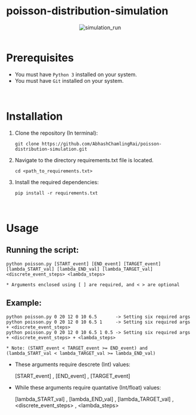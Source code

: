 # poisson-distribution-simulation

<div align="center">
    <img src="https://github.com/AbhashChamlingRai/poisson-distribution-simulation/assets/106548397/54de9410-2a77-4f87-819f-eb1d426b1446" alt="simulation_run">
</div>

<br>

# Prerequisites

- You must have `Python 3` installed on your system.
- You must have `Git` installed on your system.

<br>

# Installation

1. Clone the repository (In terminal):

   ```
   git clone https://github.com/AbhashChamlingRai/poisson-distribution-simulation.git
   ```

2. Navigate to the directory requirements.txt file is located.

   ```
   cd <path_to_requirements.txt>
   ```

3. Install the required dependencies:

   ```
   pip install -r requirements.txt
   ```

   <br>

# Usage

## Running the script:

```
python poisson.py [START_event] [END_event] [TARGET_event] [lambda_START_val] [lambda_END_val] [lambda_TARGET_val] <discrete_event_steps> <lambda_steps>
```

`* Arguments enclosed using [ ] are required, and < > are optional`

## Example:

```
python poisson.py 0 20 12 0 10 6.5       -> Setting six required args
python poisson.py 0 20 12 0 10 6.5 1     -> Setting six required args + <discrete_event_steps>
python poisson.py 0 20 12 0 10 6.5 1 0.5 -> Setting six required args + <discrete_event_steps> + <lambda_steps>
```

`* Note: (START_event < TARGET_event >= END_event) and (lambda_START_val < lambda_TARGET_val >= lambda_END_val)`

- These arguments require descrete (Int) values:

  [START_event] ,
  [END_event] ,
  [TARGET_event]

- While these arguments require quantative (Int/float) values:

  [lambda_START_val] ,
  [lambda_END_val] ,
  [lambda_TARGET_val] ,
  <discrete_event_steps> ,
  <lambda_steps>
